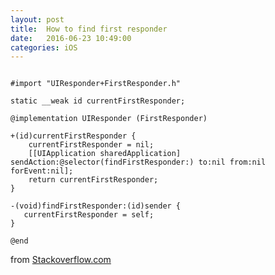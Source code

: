 ```yaml
---
layout: post
title:  How to find first responder
date:   2016-06-23 10:49:00
categories: iOS
---
```


```objc

#import "UIResponder+FirstResponder.h"

static __weak id currentFirstResponder;

@implementation UIResponder (FirstResponder)

+(id)currentFirstResponder {
    currentFirstResponder = nil;
    [[UIApplication sharedApplication] sendAction:@selector(findFirstResponder:) to:nil from:nil forEvent:nil];
    return currentFirstResponder;
}

-(void)findFirstResponder:(id)sender {
   currentFirstResponder = self;
}

@end

```


from [Stackoverflow.com](http://stackoverflow.com/questions/5029267/is-there-any-way-of-asking-an-ios-view-which-of-its-children-has-first-responder/14135456#14135456)
